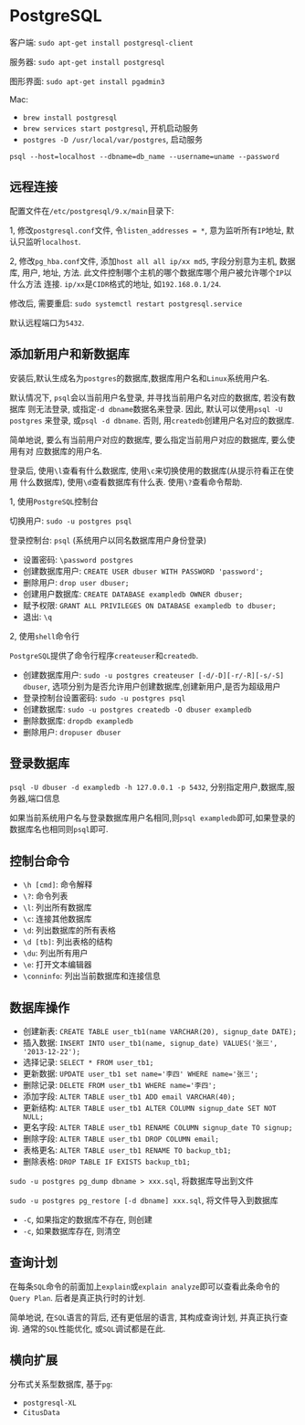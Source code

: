 # PostgreSQL

客户端: `sudo apt-get install postgresql-client`

服务器: `sudo apt-get install postgresql`

图形界面: `sudo apt-get install pgadmin3`

Mac:

* `brew install postgresql`
* `brew services start postgresql`, 开机启动服务
* `postgres -D /usr/local/var/postgres`, 启动服务

`psql --host=localhost --dbname=db_name --username=uname --password`

## 远程连接

配置文件在`/etc/postgresql/9.x/main`目录下:

1, 修改`postgresql.conf`文件, 令`listen_addresses = *`, 意为监听所有`IP`地址,
默认只监听`localhost`.

2, 修改`pg_hba.conf`文件, 添加`host all all ip/xx md5`, 字段分别意为主机, 数据库,
用户, 地址, 方法. 此文件控制哪个主机的哪个数据库哪个用户被允许哪个`IP`以什么方法
连接. `ip/xx`是`CIDR`格式的地址, 如`192.168.0.1/24`.

修改后, 需要重启: `sudo systemctl restart postgresql.service`

默认远程端口为`5432`.

## 添加新用户和新数据库

安装后,默认生成名为`postgres`的数据库,数据库用户名和`Linux`系统用户名.

默认情况下, `psql`会以当前用户名登录, 并寻找当前用户名对应的数据库, 若没有数据库
则无法登录, 或指定`-d dbname`数据名来登录. 因此, 默认可以使用`psql -U postgres`
来登录, 或`psql -d dbname`. 否则, 用`createdb`创建用户名对应的数据库.

简单地说, 要么有当前用户对应的数据库, 要么指定当前用户对应的数据库, 要么使用有对
应数据库的用户名.

登录后, 使用`\l`查看有什么数据库, 使用`\c`来切换使用的数据库(从提示符看正在使用
什么数据库), 使用`\d`查看数据库有什么表. 使用`\?`查看命令帮助.

1, 使用`PostgreSQL`控制台

切换用户: `sudo -u postgres psql`

登录控制台: `psql` (系统用户以同名数据库用户身份登录)

* 设置密码: `\password postgres`
* 创建数据库用户: `CREATE USER dbuser WITH PASSWORD 'password';`
* 删除用户: `drop user dbuser;`
* 创建用户数据库: `CREATE DATABASE exampledb OWNER dbuser;`
* 赋予权限: `GRANT ALL PRIVILEGES ON DATABASE exampledb to dbuser;`
* 退出: `\q`

2, 使用`shell`命令行

`PostgreSQL`提供了命令行程序`createuser`和`createdb`.

* 创建数据库用户: `sudo -u postgres createuser [-d/-D][-r/-R][-s/-S]  dbuser`, 选项分别为是否允许用户创建数据库,创建新用户,是否为超级用户
* 登录控制台设置密码: `sudo -u postgres psql`
* 创建数据库: `sudo -u postgres createdb -O dbuser exampledb`
* 删除数据库: `dropdb exampledb`
* 删除用户: `dropuser dbuser`

## 登录数据库

`psql -U dbuser -d exampledb -h 127.0.0.1 -p 5432`, 分别指定用户,数据库,服务器,端口信息

如果当前系统用户名与登录数据库用户名相同,则`psql exampledb`即可,如果登录的数据库名也相同则`psql`即可.

## 控制台命令

* `\h [cmd]`: 命令解释
* `\?`: 命令列表
* `\l`: 列出所有数据库
* `\c`: 连接其他数据库
* `\d`: 列出数据库的所有表格
* `\d [tb]`: 列出表格的结构
* `\du`: 列出所有用户
* `\e`: 打开文本编辑器
* `\conninfo`: 列出当前数据库和连接信息

## 数据库操作

* 创建新表: `CREATE TABLE user_tb1(name VARCHAR(20), signup_date DATE);`
* 插入数据: `INSERT INTO user_tb1(name, signup_date) VALUES('张三', '2013-12-22');`
* 选择记录: `SELECT * FROM user_tb1;`
* 更新数据: `UPDATE user_tb1 set name='李四' WHERE name='张三';`
* 删除记录: `DELETE FROM user_tb1 WHERE name='李四';`
* 添加字段: `ALTER TABLE user_tb1 ADD email VARCHAR(40);`
* 更新结构: `ALTER TABLE user_tb1 ALTER COLUMN signup_date SET NOT NULL;`
* 更名字段: `ALTER TABLE user_tb1 RENAME COLUMN signup_date TO signup;`
* 删除字段: `ALTER TABLE user_tb1 DROP COLUMN email;`
* 表格更名: `ALTER TABLE user_tb1 RENAME TO backup_tb1;`
* 删除表格: `DROP TABLE IF EXISTS backup_tb1;`

`sudo -u postgres pg_dump dbname > xxx.sql`, 将数据库导出到文件

`sudo -u postgres pg_restore [-d dbname] xxx.sql`, 将文件导入到数据库

* `-C`, 如果指定的数据库不存在, 则创建
* `-c`, 如果数据库存在, 则清空

## 查询计划

在每条`SQL`命令的前面加上`explain`或`explain analyze`即可以查看此条命令的`Query Plan`. 后者是真正执行时的计划.

简单地说, 在`SQL`语言的背后, 还有更低层的语言, 其构成查询计划, 并真正执行查询. 通常的`SQL`性能优化, 或`SQL`调试都是在此.

## 横向扩展

分布式关系型数据库, 基于`pg`:

* `postgresql-XL`
* `CitusData`